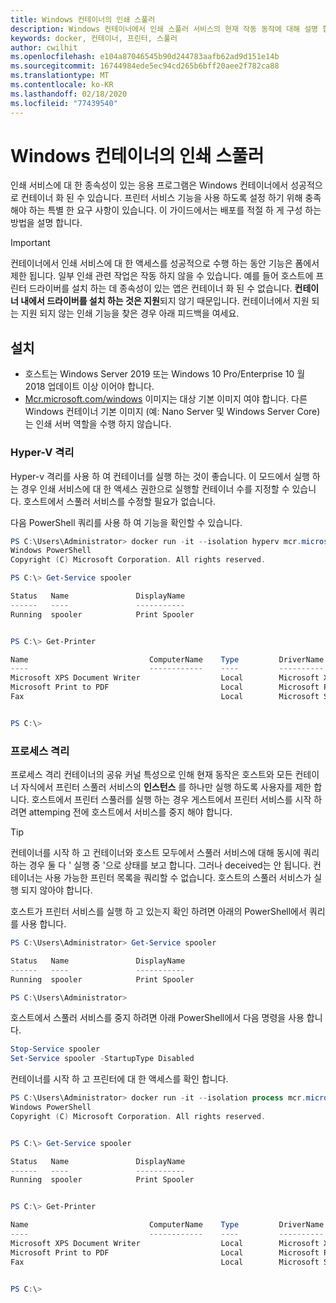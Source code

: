 ```yaml
---
title: Windows 컨테이너의 인쇄 스풀러
description: Windows 컨테이너에서 인쇄 스풀러 서비스의 현재 작동 동작에 대해 설명 합니다.
keywords: docker, 컨테이너, 프린터, 스풀러
author: cwilhit
ms.openlocfilehash: e104a87046545b90d244783aafb62ad9d151e14b
ms.sourcegitcommit: 16744984ede5ec94cd265b6bff20aee2f782ca88
ms.translationtype: MT
ms.contentlocale: ko-KR
ms.lasthandoff: 02/18/2020
ms.locfileid: "77439540"
---
```

# <a name="print-spooler-in-windows-containers"></a>Windows 컨테이너의 인쇄 스풀러

인쇄 서비스에 대 한 종속성이 있는 응용 프로그램은 Windows 컨테이너에서 성공적으로 컨테이너 화 된 수 있습니다. 프린터 서비스 기능을 사용 하도록 설정 하기 위해 충족 해야 하는 특별 한 요구 사항이 있습니다. 이 가이드에서는 배포를 적절 하 게 구성 하는 방법을 설명 합니다.

> [!IMPORTANT]
> 컨테이너에서 인쇄 서비스에 대 한 액세스를 성공적으로 수행 하는 동안 기능은 폼에서 제한 됩니다. 일부 인쇄 관련 작업은 작동 하지 않을 수 있습니다. 예를 들어 호스트에 프린터 드라이버를 설치 하는 데 종속성이 있는 앱은 컨테이너 화 된 수 없습니다. **컨테이너 내에서 드라이버를 설치 하는 것은 지원**되지 않기 때문입니다. 컨테이너에서 지원 되는 지원 되지 않는 인쇄 기능을 찾은 경우 아래 피드백을 여세요.

## <a name="setup"></a>설치

* 호스트는 Windows Server 2019 또는 Windows 10 Pro/Enterprise 10 월 2018 업데이트 이상 이어야 합니다.
* [Mcr.microsoft.com/windows](https://hub.docker.com/_/microsoft-windowsfamily-windows) 이미지는 대상 기본 이미지 여야 합니다. 다른 Windows 컨테이너 기본 이미지 (예: Nano Server 및 Windows Server Core)는 인쇄 서버 역할을 수행 하지 않습니다.

### <a name="hyper-v-isolation"></a>Hyper-V 격리

Hyper-v 격리를 사용 하 여 컨테이너를 실행 하는 것이 좋습니다. 이 모드에서 실행 하는 경우 인쇄 서비스에 대 한 액세스 권한으로 실행할 컨테이너 수를 지정할 수 있습니다. 호스트에서 스풀러 서비스를 수정할 필요가 없습니다.

다음 PowerShell 쿼리를 사용 하 여 기능을 확인할 수 있습니다.

```PowerShell
PS C:\Users\Administrator> docker run -it --isolation hyperv mcr.microsoft.com/windows:1809 powershell.exe
Windows PowerShell
Copyright (C) Microsoft Corporation. All rights reserved.

PS C:\> Get-Service spooler

Status   Name               DisplayName
------   ----               -----------
Running  spooler            Print Spooler


PS C:\> Get-Printer

Name                           ComputerName    Type         DriverName                PortName        Shared   Published
----                           ------------    ----         ----------                --------        ------   --------
Microsoft XPS Document Writer                  Local        Microsoft XPS Document... PORTPROMPT:     False    False
Microsoft Print to PDF                         Local        Microsoft Print To PDF    PORTPROMPT:     False    False
Fax                                            Local        Microsoft Shared Fax D... SHRFAX:         False    False


PS C:\>
```

### <a name="process-isolation"></a>프로세스 격리

프로세스 격리 컨테이너의 공유 커널 특성으로 인해 현재 동작은 호스트와 모든 컨테이너 자식에서 프린터 스풀러 서비스의 **인스턴스** 를 하나만 실행 하도록 사용자를 제한 합니다. 호스트에서 프린터 스풀러를 실행 하는 경우 게스트에서 프린터 서비스를 시작 하려면 attemping 전에 호스트에서 서비스를 중지 해야 합니다.

> [!TIP]
> 컨테이너를 시작 하 고 컨테이너와 호스트 모두에서 스풀러 서비스에 대해 동시에 쿼리 하는 경우 둘 다 ' 실행 중 '으로 상태를 보고 합니다. 그러나 deceived는 안 됩니다. 컨테이너는 사용 가능한 프린터 목록을 쿼리할 수 없습니다. 호스트의 스풀러 서비스가 실행 되지 않아야 합니다. 

호스트가 프린터 서비스를 실행 하 고 있는지 확인 하려면 아래의 PowerShell에서 쿼리를 사용 합니다.

```PowerShell
PS C:\Users\Administrator> Get-Service spooler

Status   Name               DisplayName
------   ----               -----------
Running  spooler            Print Spooler

PS C:\Users\Administrator>
```

호스트에서 스풀러 서비스를 중지 하려면 아래 PowerShell에서 다음 명령을 사용 합니다.

```PowerShell
Stop-Service spooler
Set-Service spooler -StartupType Disabled
```

컨테이너를 시작 하 고 프린터에 대 한 액세스를 확인 합니다.

```PowerShell
PS C:\Users\Administrator> docker run -it --isolation process mcr.microsoft.com/windows:1809 powershell.exe
Windows PowerShell
Copyright (C) Microsoft Corporation. All rights reserved.


PS C:\> Get-Service spooler

Status   Name               DisplayName
------   ----               -----------
Running  spooler            Print Spooler


PS C:\> Get-Printer

Name                           ComputerName    Type         DriverName                PortName        Shared   Published
----                           ------------    ----         ----------                --------        ------   --------
Microsoft XPS Document Writer                  Local        Microsoft XPS Document... PORTPROMPT:     False    False
Microsoft Print to PDF                         Local        Microsoft Print To PDF    PORTPROMPT:     False    False
Fax                                            Local        Microsoft Shared Fax D... SHRFAX:         False    False


PS C:\>
```